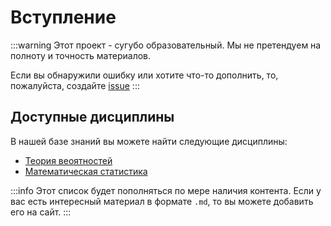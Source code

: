 # Вступление

:::warning
Этот проект - сугубо образовательный. Мы не претендуем на полноту и точность материалов. 

Если вы обнаружили ошибку или хотите что-то дополнить, то, пожалуйста, создайте [issue](https://github.com/mintyspider/Studo/issues/new)
:::


## Доступные дисциплины

В нашей базе знаний вы можете найти следующие дисциплины:

* [Теория веоятностей](/disciplines/prob/)
* [Математическая статистика](/disciplines/stat/)

:::info
Этот список будет пополняться по мере наличия контента. 
Если у вас есть интересный материал в формате `.md`, то вы можете добавить его на сайт.
:::
